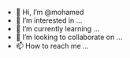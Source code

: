 - 👋 Hi, I’m @mohamed
- 👀 I’m interested in ...
- 🌱 I’m currently learning ...
- 💞️ I’m looking to collaborate on ...
- 📫 How to reach me ...

<!---
mohamedYearex/mohamedYearex is a ✨ special ✨ repository because its `README.md` (this file) appears on your GitHub profile.
You can click the Preview link to take a look at your changes.
--->
